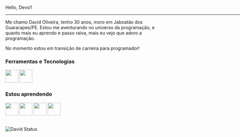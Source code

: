   Hello, Devs!!
  <hr width="1100" align="left">
  <p>Me chamo David Oliveira, tenho 30 anos, moro em Jaboatão dos Guararapes/PE. Estou me aventurando no universo da
    programação, e quanto mais eu aprendo e passo raiva, mais eu vejo que adoro a programação.</p>
  <p>No momento estou em transição de carreira para programador!</p>  

 ### Ferramentas e Tecnologias
  <img loading="lazy" src="https://cdn.jsdelivr.net/gh/devicons/devicon@latest/icons/html5/html5-original-wordmark.svg"
    width="40" height="40" />
  <img loading="lazy" src="https://cdn.jsdelivr.net/gh/devicons/devicon@latest/icons/css3/css3-original-wordmark.svg"
    width="40" height="40" />
  <br>
 ### Estou aprendendo
  <img loading="lazy" src="https://cdn.jsdelivr.net/gh/devicons/devicon@latest/icons/git/git-original.svg" width="40"
    height="40" />
  <img loading="lazy" src="https://cdn.jsdelivr.net/gh/devicons/devicon@latest/icons/github/github-original.svg"
    width="40" height="40" />
  <img loading="lazy" src="https://cdn.jsdelivr.net/gh/devicons/devicon@latest/icons/javascript/javascript-original.svg"
    width="40" height="40" />
  <img loading="lazy" src="https://cdn.jsdelivr.net/gh/devicons/devicon@latest/icons/react/react-original-wordmark.svg"
    width="40" height="40" />
  <br> <br>

![David Status](https://github-readme-stats.vercel.app/api?username=SrDavidOliveira&show_icons=true&theme=transparent)
